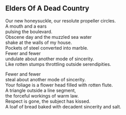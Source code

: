 Elders Of A Dead Country
------------------------
Our new honeysuckle, our resolute propeller circles.  
A mouth and a ears  
pulsing the boulevard.  
Obscene day and the muzzled sea water  
shake at the walls of my house.  
Pockets of steel converted into marble.  
Fewer and fewer  
undulate about another mode of sincerity.  
Like rotten stumps throttling outside serendipities.  
  
Fewer and fewer  
steal about another mode of sincerity.  
Your foliage is a flower head filled with rotten flute.  
A triangle outside a line segment,  
the forceful workings of warm law.  
Respect is gone, the subject has kissed.  
A loaf of bread baked with decadent sincerity and salt.  
